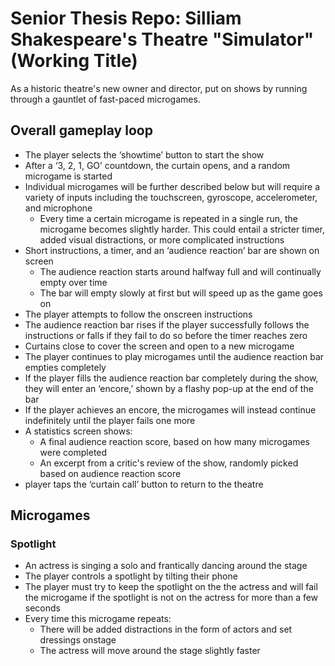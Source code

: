 # Senior Thesis Repo: Silliam Shakespeare's Theatre "Simulator" (Working Title)
As a historic theatre's new owner and director, put on shows by running through a gauntlet of fast-paced microgames.

## Overall gameplay loop

* The player selects the ‘showtime’ button to start the show
* After a ‘3, 2, 1, GO’ countdown, the curtain opens, and a random microgame is started
* Individual microgames will be further described below but will require a variety of inputs including the touchscreen, gyroscope, accelerometer, and microphone
    * Every time a certain microgame is repeated in a single run, the microgame becomes slightly harder. This could entail a stricter timer, added visual distractions, or more complicated instructions
* Short instructions, a timer, and an ‘audience reaction’ bar are shown on screen 
    * The audience reaction starts around halfway full and will continually empty over time
    * The bar will empty slowly at first but will speed up as the game goes on
* The player attempts to follow the onscreen instructions
* The audience reaction bar rises if the player successfully follows the instructions or falls if they fail to do so before the timer reaches zero
* Curtains close to cover the screen and open to a new microgame
* The player continues to play microgames until the audience reaction bar empties completely
* If the player fills the audience reaction bar completely during the show, they will enter an ‘encore,’ shown by a flashy pop-up at the end of the bar
* If the player achieves an encore, the microgames will instead continue indefinitely until the player fails one more
* A statistics screen shows:
    * A final audience reaction score, based on how many microgames were completed 
    * An excerpt from a critic's review of the show, randomly picked based on audience reaction score
* player taps the ‘curtain call’ button to return to the theatre

## Microgames

### Spotlight

* An actress is singing a solo and frantically dancing around the stage
* The player controls a spotlight by tilting their phone
* The player must try to keep the spotlight on the the actress and will fail the microgame if the spotlight is not on the actress for more than a few seconds
* Every time this microgame repeats:
    * There will be added distractions in the form of actors and set dressings onstage
    * The actress will move around the stage slightly faster
